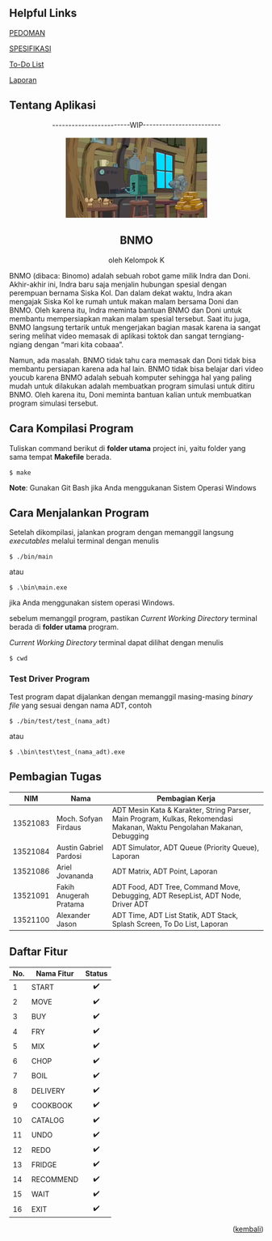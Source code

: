 <a name="atas"></a>

## Helpful Links
[PEDOMAN](https://docs.google.com/document/d/11t4C0ukM1R9XZpaV27yjGu4-riEEUrKAOHLVEFTt-ns/edit)

[SPESIFIKASI](https://docs.google.com/document/d/174x8ajgUTUUfICykoZkaZEuu7K8NyZSkoPlCL5bXgBY/edit)

[To-Do List](https://docs.google.com/spreadsheets/d/1DU8FCL7Znkz1MxpWorClw5tu5nA4lYZaKv_8SKpt2CI/edit#gid=0)

[Laporan](https://docs.google.com/document/d/1WRmV_64yfeUyayw3Pxh-OteWUiBx6ONi/edit#heading=h.3dy6vkm)

## Tentang Aplikasi

<div align="center">
    <div>------------------------WIP------------------------</div><br/>
    <img src="readme/bnmo.png" alt="bnmo" style="max-width:20em;"></img>
    <h2>BNMO</h2>
    <p>oleh Kelompok K</p>
</div>


BNMO (dibaca: Binomo) adalah sebuah robot game milik Indra dan Doni. Akhir-akhir ini, Indra baru saja menjalin hubungan spesial dengan perempuan bernama Siska Kol. Dan dalam dekat waktu, Indra akan mengajak Siska Kol ke rumah untuk makan malam bersama Doni dan BNMO. Oleh karena itu, Indra meminta bantuan BNMO dan Doni untuk membantu mempersiapkan makan malam spesial tersebut. Saat itu juga, BNMO langsung tertarik untuk mengerjakan bagian masak karena ia sangat sering melihat video memasak di aplikasi toktok dan sangat terngiang-ngiang dengan “mari kita cobaaa”.

Namun, ada masalah. BNMO tidak tahu cara memasak dan Doni tidak bisa membantu persiapan karena ada hal lain. BNMO tidak bisa belajar dari video youcub karena BNMO adalah sebuah komputer sehingga hal yang paling mudah untuk dilakukan adalah membuatkan program simulasi untuk ditiru BNMO. Oleh karena itu, Doni meminta bantuan kalian untuk membuatkan program simulasi tersebut.

## Cara Kompilasi Program
Tuliskan command berikut di **folder utama** project ini, yaitu folder yang sama tempat **Makefile** berada.

```shell
$ make
```

**Note**: Gunakan Git Bash jika Anda menggukanan Sistem Operasi Windows

## Cara Menjalankan Program
Setelah dikompilasi, jalankan program dengan memanggil langsung *executables* melalui terminal dengan menulis

```
$ ./bin/main
```
atau
```
$ .\bin\main.exe
```
jika Anda menggunakan sistem operasi Windows.

sebelum memanggil program, pastikan  *Current Working Directory* terminal berada di **folder utama** program.

 *Current Working Directory* terminal dapat dilihat dengan menulis

 ```
 $ cwd
 ```

### Test Driver Program
Test program dapat dijalankan dengan memanggil masing-masing *binary file* yang sesuai dengan nama ADT, contoh

```
$ ./bin/test/test_(nama_adt)
```
atau
```
$ .\bin\test\test_(nama_adt).exe
```

## Pembagian Tugas
| NIM |Nama | Pembagian Kerja |
|-----|-----|-----------------|
|13521083|Moch. Sofyan Firdaus|ADT Mesin Kata & Karakter, String Parser, Main Program, Kulkas, Rekomendasi Makanan, Waktu Pengolahan Makanan, Debugging|
|13521084|Austin Gabriel Pardosi|ADT Simulator, ADT Queue (Priority Queue), Laporan|
|13521086|Ariel Jovananda|ADT Matrix, ADT Point, Laporan|
|13521091|Fakih Anugerah Pratama|ADT Food, ADT Tree, Command Move, Debugging, ADT ResepList, ADT Node, Driver ADT|
|13521100|Alexander Jason|ADT Time, ADT List Statik, ADT Stack, Splash Screen, To Do List, Laporan|

## Daftar Fitur
| No. | Nama Fitur | Status |
|-----|------------|:------:|
|1 |START|:heavy_check_mark:|
|2 |MOVE|:heavy_check_mark:|
|3 |BUY|:heavy_check_mark:|
|4 |FRY|:heavy_check_mark:|
|5 |MIX|:heavy_check_mark:|
|6 |CHOP|:heavy_check_mark:|
|7 |BOIL|:heavy_check_mark:|
|8 |DELIVERY|:heavy_check_mark:|
|9 |COOKBOOK|:heavy_check_mark:|
|10|CATALOG|:heavy_check_mark:|
|11|UNDO|:heavy_check_mark:|
|12|REDO|:heavy_check_mark:|
|13|FRIDGE|:heavy_check_mark:|
|14|RECOMMEND|:heavy_check_mark:|
|15|WAIT|:heavy_check_mark:|
|16|EXIT|:heavy_check_mark:|

<p align="right">(<a href="#atas">kembali</a>)</p>
